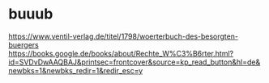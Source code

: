 # buuub

https://www.ventil-verlag.de/titel/1798/woerterbuch-des-besorgten-buergers
https://books.google.de/books/about/Rechte_W%C3%B6rter.html?id=SVDvDwAAQBAJ&printsec=frontcover&source=kp_read_button&hl=de&newbks=1&newbks_redir=1&redir_esc=y
